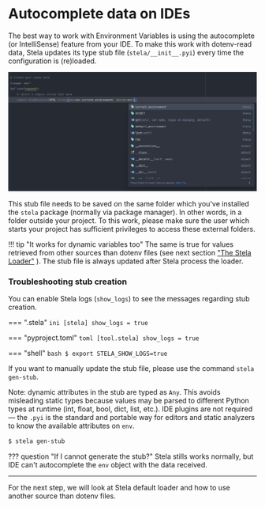 # Autocomplete data on IDEs

The best way to work with Environment Variables is using the autocomplete (or IntelliSense) feature from your IDE. To
make this work with dotenv-read data, Stela updates its type stub file (`stela/__init__.pyi`) every time the configuration is (re)loaded.

![](images/autocomplete.png)

This stub file needs to be saved on the same folder which you've installed the `stela` package (normally via package manager). In
other words, in a folder outside your project. To this work, please make sure the user which starts your project has
sufficient privileges to access these external folders.

!!! tip "It works for dynamic variables too"
    The same is true for values retrieved from other sources than dotenv files (see next section ["The Stela Loader"](the_final_loader.md)
    ). The stub file is always updated after Stela process the loader.

### Troubleshooting stub creation

You can enable Stela logs (`show_logs`) to see the messages regarding stub creation.

=== ".stela"
    ```ini
    [stela]
    show_logs = true
    ```

=== "pyproject.toml"
    ```toml
    [tool.stela]
    show_logs = true
    ```

=== "shell"
    ```bash
    $ export STELA_SHOW_LOGS=true
    ```

If you want to manually update the stub file, please use the command `stela gen-stub`.

Note: dynamic attributes in the stub are typed as `Any`. This avoids
misleading static types because values may be parsed to different Python
types at runtime (int, float, bool, dict, list, etc.). IDE plugins are not
required — the `.pyi` is the standard and portable way for editors and
static analyzers to know the available attributes on `env`.

```bash
$ stela gen-stub
```

??? question "If I cannot generate the stub?"
    Stela stills works normally, but IDE can't autocomplete the `env` object with the data received.

---

For the next step, we will look at Stela default loader and how to use another source than dotenv files.
